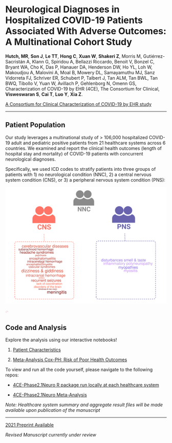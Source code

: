 # **Neurological Diagnoses in Hospitalized COVID-19 Patients Associated With Adverse Outcomes: A Multinational Cohort Study**

**Hutch, MR**, **Son J**, **Le TT**, **Hong C**, **Xuan W**, **Shakeri Z**, Morris M, Gutiérrez-Sacristán A, Klann G, Spiridou A, Bellazzi Riccardo, Benoit V, Bonzel C, Bryant WA, Cho K, Das P, Hanauer DA, Henderson DW, Ho YL, Loh W, Makoudjou A, Malovini A, Moal B, Mowery DL, Samayamuthu MJ, Sanz Vidorreta FJ, Schriver ER, Schubert P, Talbert J, Tan ALM, Tan BWL, Tan BWQ, Tibollo V, Yuan W, Avillach P, Gehlenborg N, Omenn GS, Characterization of COVID-19 by EHR (4CE), The Consortium for Clinical, **Visweswaran S**, **Cai T**, **Luo Y**, **Xia Z**.

[A Consortium for Clinical Characterization of COVID-19 by EHR study](https://covidclinical.net/)

---

## **Patient Population**

Our study leverages a multinational study of > 106,000 hospitalized COVID-19 adult and pediatric positive patients from 21 healthcare systems across 6 countries. We examined and report the clinical health outcomes (length of hospital stay and mortality) of COVID-19 patients with concurrent neurological diagnoses.

Specifically, we used ICD codes to stratify patients into three groups of patients with 1) no neurological condition (NNC), 2) a central nervous system condition (CNS), or 3) a peripheral nervous system condition (PNS):

![](assets/neuro-stratification2.png)

<img src="assets/neuro-stratification2.png" width="10">



## **Code and Analysis**

Explore the analysis using our interactive notebooks!

1. [Patient Characteristics](Patient-Characteristics.html)

2. [Meta-Analysis Cox-PH: Risk of Poor Health Outcomes](Meta-Analysis-Cox-PH.html)


To view and run all the code yourself, please navigate to the following repos:

* [4CE-Phase2.1Neuro R package run locally at each healthcare system](https://github.com/covidclinical/Phase2.1NeuroRPackage)

* [4CE-Phase2.1Neuro Meta-Analysis](https://github.com/covidclinical/Phase2.1NeuroAnalysi)

*Note: Healthcare system summary and aggregate result files will be made available upon publication of the manuscript*

---

[2021 Preprint Available](https://papers.ssrn.com/sol3/papers.cfm?abstract_id=4057133)

*Revised Manuscript currently under review*
